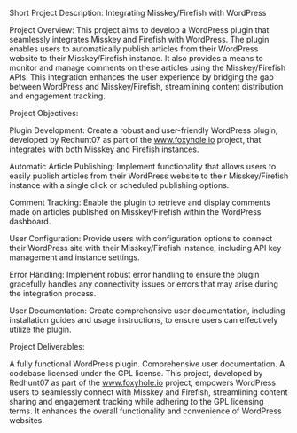 Short Project Description: Integrating Misskey/Firefish with WordPress

Project Overview:
This project aims to develop a WordPress plugin that seamlessly integrates Misskey and Firefish with WordPress. The plugin enables users to automatically publish articles from their WordPress website to their Misskey/Firefish instance. It also provides a means to monitor and manage comments on these articles using the Misskey/Firefish APIs. This integration enhances the user experience by bridging the gap between WordPress and Misskey/Firefish, streamlining content distribution and engagement tracking.

Project Objectives:

Plugin Development: Create a robust and user-friendly WordPress plugin, developed by Redhunt07 as part of the www.foxyhole.io project, that integrates with both Misskey and Firefish instances.

Automatic Article Publishing: Implement functionality that allows users to easily publish articles from their WordPress website to their Misskey/Firefish instance with a single click or scheduled publishing options.

Comment Tracking: Enable the plugin to retrieve and display comments made on articles published on Misskey/Firefish within the WordPress dashboard.

User Configuration: Provide users with configuration options to connect their WordPress site with their Misskey/Firefish instance, including API key management and instance settings.

Error Handling: Implement robust error handling to ensure the plugin gracefully handles any connectivity issues or errors that may arise during the integration process.

User Documentation: Create comprehensive user documentation, including installation guides and usage instructions, to ensure users can effectively utilize the plugin.

Project Deliverables:

A fully functional WordPress plugin.
Comprehensive user documentation.
A codebase licensed under the GPL license.
This project, developed by Redhunt07 as part of the www.foxyhole.io project, empowers WordPress users to seamlessly connect with Misskey and Firefish, streamlining content sharing and engagement tracking while adhering to the GPL licensing terms. It enhances the overall functionality and convenience of WordPress websites.

